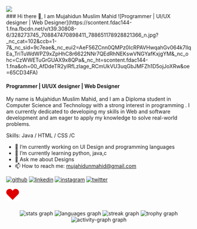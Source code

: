 <div align="left">
  <img src="https://visitor-badge.laobi.icu/badge?page_id=mujahidun-mahid.mujahidun-mahid&left_color=deepskyblue&right_color=lightcoral"  />
</div>
### Hi there 👋, I am Mujahidun Muslim Mahid
![Programmer | UI/UX designer | Web Designer](https://scontent.fdac144-1.fna.fbcdn.net/v/t39.30808-6/328273745_708847470898411_788651178928821366_n.jpg?_nc_cat=102&ccb=1-7&_nc_sid=9c7eae&_nc_eui2=AeF56ZCnn0QMPz0IcRPAVHwqahGv064k7llqEa_TriTuWdWPZ9xZpHhC8r6622NNr7QEdRhNEKswVNGYafKxjgYM&_nc_ohc=CzWWETuGrGUAX9x8QPa&_nc_ht=scontent.fdac144-1.fna&oh=00_AfDdeTR2ylRfLzlage_RCmUkVU3uqGbJMFZh1D5ojJoXRw&oe=65CD34FA)

#### Programmer | UI/UX designer | Web Designer
My name is Mujahidun Muslim Mahid, and I am a Diploma student in Computer Science and Technology with a strong interest in programming . I am currently dedicated to developing my skills in Web and software development and am eager to apply my knowledge to solve real-world problems.

Skills: Java / HTML / CSS /C

- 🔭 I’m currently working on UI Design and programming languages 
- 🌱 I’m currently learning python, java,c 
- 💬 Ask me about Designs 
- 📫 How to reach me: mujahidunmahid@gmail.com 


[<img src='https://cdn.jsdelivr.net/npm/simple-icons@3.0.1/icons/github.svg' alt='github' height='40'>](https://github.com/mujahidun-mahid)  [<img src='https://cdn.jsdelivr.net/npm/simple-icons@3.0.1/icons/linkedin.svg' alt='linkedin' height='40'>](https://www.linkedin.com/in/https://www.linkedin.com/in/mujahidun-mahid-b4224529b//)  [<img src='https://cdn.jsdelivr.net/npm/simple-icons@3.0.1/icons/instagram.svg' alt='instagram' height='40'>](https://www.instagram.com/mujahidun_mahid/)  [<img src='https://cdn.jsdelivr.net/npm/simple-icons@3.0.1/icons/twitter.svg' alt='twitter' height='40'>](https://twitter.com/mujahidun_mahid)  

<a href='https://docs.github.com/en/github/supporting-the-open-source-community-with-github-sponsors'><img src='https://raw.githubusercontent.com/acervenky/animated-github-badges/master/assets/sponsorbadge.gif' width='35' height='35'></a> 



###

<div align="center">
  <img src="https://github-readme-stats.vercel.app/api?username=mujahidun-mahid&hide_title=false&hide_rank=false&show_icons=true&include_all_commits=true&count_private=true&disable_animations=false&theme=dark&locale=en&hide_border=false&order=1" height="150" alt="stats graph"  />
  <img src="https://github-readme-stats.vercel.app/api/top-langs?username=mujahidun-mahid&locale=en&hide_title=false&layout=compact&card_width=320&langs_count=5&theme=dark&hide_border=false&order=2" height="150" alt="languages graph"  />
  <img src="https://streak-stats.demolab.com?user=mujahidun-mahid&locale=en&mode=daily&theme=dark&hide_border=false&border_radius=5&order=3" height="150" alt="streak graph"  />
  <img src="https://github-profile-trophy.vercel.app?username=mujahidun-mahid&theme=darkhub&column=-1&row=1&margin-w=8&margin-h=8&no-bg=false&no-frame=false&order=4" height="150" alt="trophy graph"  />
  <img src="https://github-readme-activity-graph.vercel.app/graph?username=mujahidun-mahid&radius=16&theme=react&area=true&order=5" height="300" alt="activity-graph graph"  />
</div>

###


